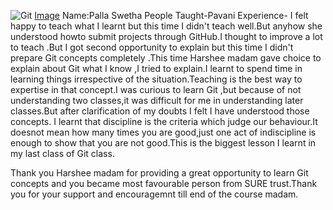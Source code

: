 ![Git](https://github.com/sure-trust/G1_Git_and_GitHub/assets/140942003/8f993096-b651-48a1-83ce-c4919863985b)
[Image](https://user-images.githubusercontent.com/140942003/279380373-7c0a4a38-1421-49cd-b8d4-3b930e574eda.jpg)
Name:Palla Swetha
People Taught-Pavani
Experience-
I felt happy to teach what I learnt but this time I didn't teach well.But anyhow she understood howto submit projects through GitHub.I thought to improve a lot to teach .But I got second opportunity to explain but this time I didn't prepare Git concepts completely .This time Harshee madam gave choice to explain about Git what I know ,I tried to explain.I learnt to spend time in learning things irrespective of the situation.Teaching is the best way to expertise in that concept.I was curious to learn Git ,but because of not understanding two classes,it was difficult for me in understanding later classes.But after clarification of my doubts I felt I have understood those concepts. I learnt that discipline is the criteria which judge our behaviour.It doesnot mean how many times you are good,just one act of indiscipline is enough to show that you are not good.This is the biggest lesson I learnt in my last class of Git class.

Thank you Harshee madam for providing a great opportunity to learn Git concepts and you became most favourable person from SURE trust.Thank you for your support and encouragemnt till end of the course madam.


